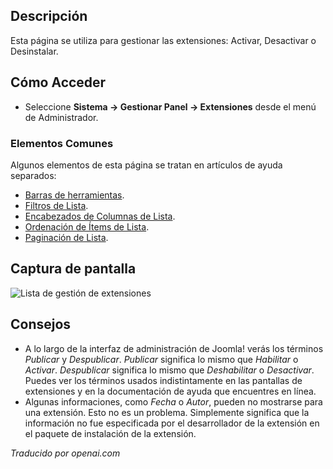 <!-- Filename: Help4.x:Extensions:_Manage  / Display title: Extensions : Gérer -->

## Descripción

Esta página se utiliza para gestionar las extensiones: Activar, Desactivar o Desinstalar.

## Cómo Acceder

- Seleccione **Sistema → Gestionar Panel → Extensiones** desde el menú de Administrador.

### Elementos Comunes

Algunos elementos de esta página se tratan en artículos de ayuda separados:

* [Barras de herramientas](jdocmanual?article=help/common-elements/toolbars).
* [Filtros de Lista](jdocmanual?article=help/common-elements/list-filters).
* [Encabezados de Columnas de Lista](jdocmanual?article=help/common-elements/list-column-headers).
* [Ordenación de Ítems de Lista](jdocmanual?article=help/common-elements/list-ordering).
* [Paginación de Lista](jdocmanual?article=help/common-elements/list-pagination).

## Captura de pantalla

![Lista de gestión de extensiones](../../../es/images/extensions/manage-list.png)

## Consejos

- A lo largo de la interfaz de administración de Joomla! verás los términos *Publicar* y *Despublicar*. *Publicar* significa lo mismo que *Habilitar* o *Activar*. *Despublicar* significa lo mismo que *Deshabilitar* o *Desactivar*. Puedes ver los términos usados indistintamente en las pantallas de extensiones y en la documentación de ayuda que encuentres en línea.
- Algunas informaciones, como *Fecha* o *Autor*, pueden no mostrarse para una extensión. Esto no es un problema. Simplemente significa que la información no fue especificada por el desarrollador de la extensión en el paquete de instalación de la extensión.

*Traducido por openai.com*

